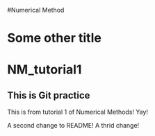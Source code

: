 #Numerical Method
# Some other title
# NM_tutorial1

## This is Git practice

This is from tutorial 1 of Numerical Methods! Yay!


A second change to README!
A thrid change!
